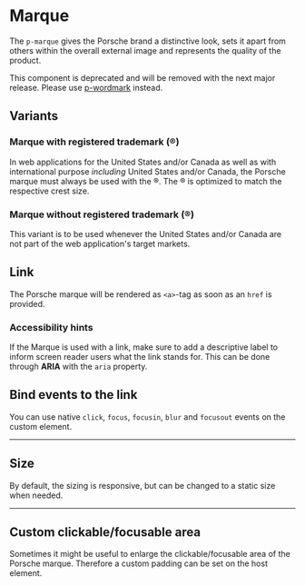 # Marque

The `p-marque` gives the Porsche brand a distinctive look, sets it apart from others within the overall external image
and represents the quality of the product.

<p-inline-notification heading="Deprecation hint" state="error" dismiss-button="false">
  This component is deprecated and will be removed with the next major release.
Please use <a href="components/wordmark">p-wordmark</a> instead.
</p-inline-notification>

<TableOfContents></TableOfContents>

## Variants

### Marque with registered trademark (®)

In web applications for the United States and/or Canada as well as with international purpose _including_ United States
and/or Canada, the Porsche marque must always be used with the ®. The ® is optimized to match the respective crest size.

<Playground :markup="basicMarkup"></Playground>

### Marque without registered trademark (®)

This variant is to be used whenever the United States and/or Canada are not part of the web application's target
markets.

<Playground :markup="withoutTrademarkMarkup"></Playground>

## Link

The Porsche marque will be rendered as `<a>`-tag as soon as an `href` is provided.

<Playground :markup="linkMarkup"></Playground>

### <A11yIcon></A11yIcon> Accessibility hints

If the Marque is used with a link, make sure to add a descriptive label to inform screen reader users what the link
stands for. This can be done through **ARIA** with the `aria` property.

## Bind events to the link

You can use native `click`, `focus`, `focusin`, `blur` and `focusout` events on the custom element.

<Playground :markup="eventsMarkup"></Playground>

---

## Size

By default, the sizing is responsive, but can be changed to a static size when needed.

<Playground :markup="sizeMarkup">
  <SelectOptions v-model="size" :values="sizes" name="size"></SelectOptions>
</Playground>

---

## Custom clickable/focusable area

Sometimes it might be useful to enlarge the clickable/focusable area of the Porsche marque. Therefore a custom padding
can be set on the host element.

<Playground :markup="clickableAreaMarkup"></Playground>

<script lang="ts">
import Vue from 'vue';
import Component from 'vue-class-component';
import { MARQUE_SIZES } from './marque-size';

@Component
export default class Code extends Vue {
  basicMarkup = `<p-marque></p-marque>`;
  withoutTrademarkMarkup = `<p-marque trademark="false"></p-marque>`;
  linkMarkup = `<p-marque href="https://www.porsche.com" aria="{ 'aria-label': 'Porsche Homepage' }"></p-marque>`;

  size = 'small';
  sizes = MARQUE_SIZES;
  get sizeMarkup() {
    return `<p-marque size="${this.size}"></p-marque>`;
  }

  eventsMarkup =
`<p-marque
  href="https://www.porsche.com"
  onclick="alert('click'); return false;"
  onfocus="console.log('focus')"
  onfocusin="console.log('focusin')"
  onblur="console.log('blur')"
  onfocusout="console.log('focusout')"
></p-marque>`;

  clickableAreaMarkup = `<p-marque href="https://www.porsche.com" aria="{ 'aria-label': 'Porsche Homepage' }" style="padding: 1.5rem"></p-marque>`;
}
</script>
